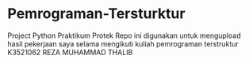 # Pemrograman-Tersturktur
Project Python Praktikum Protek
Repo ini digunakan untuk mengupload hasil pekerjaan saya selama mengikuti kuliah pemrograman terstruktur
K3521062
REZA MUHAMMAD THALIB
